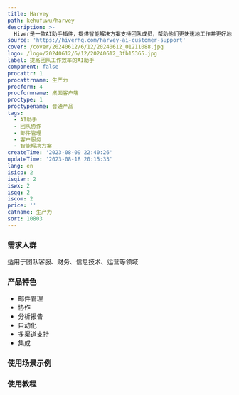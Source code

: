 ```yaml
---
title: Harvey
path: kehufuwu/harvey
description: >-
  Hiver是一款AI助手插件，提供智能解决方案支持团队成员，帮助他们更快速地工作并更好地满足客户需求。它包括邮件管理、协作、分析报告、自动化等功能，适用于客户服务、财务、信息技术、运营等各个领域。Hiver的定价根据具体需求而定，请访问官方网站获取更多信息。
source: 'https://hiverhq.com/harvey-ai-customer-support'
cover: /cover/20240612/6/12/20240612_01211088.jpg
logo: /logo/20240612/6/12/20240612_3fb15365.jpg
label: 提高团队工作效率的AI助手
component: false
procattr: 1
procattrname: 生产力
procform: 4
procformname: 桌面客户端
proctype: 1
proctypename: 普通产品
tags:
  - AI助手
  - 团队协作
  - 邮件管理
  - 客户服务
  - 智能解决方案
createTime: '2023-08-09 22:40:26'
updateTime: '2023-08-18 20:15:33'
lang: en
isicp: 2
isqian: 2
iswx: 2
isqq: 2
iscom: 2
price: ''
catname: 生产力
sort: 10803
---
```




### 需求人群
适用于团队客服、财务、信息技术、运营等领域

### 产品特色
- 邮件管理
- 协作
- 分析报告
- 自动化
- 多渠道支持
- 集成

### 使用场景示例


### 使用教程


  
